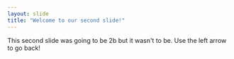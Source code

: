 ```yaml
---
layout: slide
title: "Welcome to our second slide!"
---
```

This second slide was going to be 2b but it wasn't to be.
Use the left arrow to go back!
